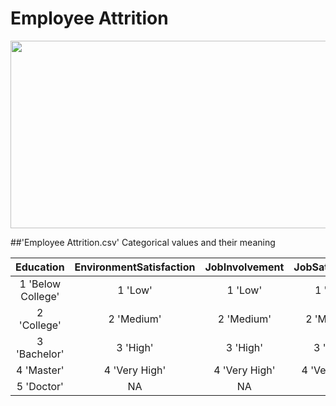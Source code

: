 Employee Attrition
===================

<p align="center">
<img src="https://github.com/user-attachments/assets/ea671c2c-6e91-4dfa-8cad-81ab5cacf10a" width="600" height="300"/>
</p>

##'Employee Attrition.csv'
Categorical values and their meaning

| Education | EnvironmentSatisfaction | JobInvolvement | JobSatisfaction | PerformanceRating | RelationshipSatisfaction | WorkLifeBalance |
| :-------------: | :-------------: | :-------------: | :-------------: | :-------------: | :-------------: | :-------------: | 
| 1 'Below College'    | 1 'Low' | 1 'Low' | 1 'Low' | 1 'Low' | 1 'Low' | 1 'Bad' |
| 2 'College'  | 2 'Medium' | 2 'Medium' | 2 'Medium' | 2 'Good' | 2 'Medium' | 2 'Good' |
| 3 'Bachelor' | 3 'High' | 3 'High' | 3 'High' | 3 'Excellent' | 3 'High' | 3 'Better' |
| 4 'Master' | 4 'Very High' | 4 'Very High' | 4 'Very High' | 4 'Outstanding' | 4 'Very High' | 4 'Best' |
| 5 'Doctor' | NA | NA | NA | NA | NA | NA | 
